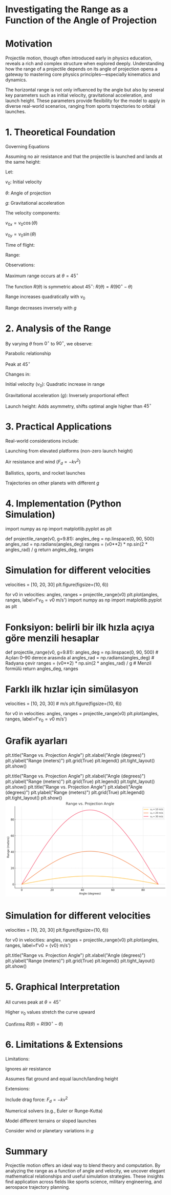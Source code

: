# Investigating the Range as a Function of the Angle of Projection

# Motivation

Projectile motion, though often introduced early in physics education, reveals a rich and complex structure when explored deeply. Understanding how the range of a projectile depends on its angle of projection opens a gateway to mastering core physics principles—especially kinematics and dynamics.

The horizontal range is not only influenced by the angle but also by several key parameters such as initial velocity, gravitational acceleration, and launch height. These parameters provide flexibility for the model to apply in diverse real-world scenarios, ranging from sports trajectories to orbital launches.

# 1. Theoretical Foundation

Governing Equations

Assuming no air resistance and that the projectile is launched and lands at the same height:

Let:

$v_0$: Initial velocity

$\theta$: Angle of projection

$g$: Gravitational acceleration

The velocity components:

$v_{0x} = v_0 \cos(\theta)$

$v_{0y} = v_0 \sin(\theta)$

Time of flight:



Range:



Observations:

Maximum range occurs at $\theta = 45^\circ$

The function $R(\theta)$ is symmetric about $45^\circ$: $R(\theta) = R(90^\circ - \theta)$

Range increases quadratically with $v_0$

Range decreases inversely with $g$

# 2. Analysis of the Range

By varying $\theta$ from $0^\circ$ to $90^\circ$, we observe:

Parabolic relationship

Peak at $45^\circ$

Changes in:

Initial velocity ($v_0$): Quadratic increase in range

Gravitational acceleration ($g$): Inversely proportional effect

Launch height: Adds asymmetry, shifts optimal angle higher than $45^\circ$

# 3. Practical Applications

Real-world considerations include:

Launching from elevated platforms (non-zero launch height)

Air resistance and wind ($F_d = -kv^2$)

Ballistics, sports, and rocket launches

Trajectories on other planets with different $g$

# 4. Implementation (Python Simulation)

import numpy as np
import matplotlib.pyplot as plt

def projectile_range(v0, g=9.81):
    angles_deg = np.linspace(0, 90, 500)
    angles_rad = np.radians(angles_deg)
    ranges = (v0**2) * np.sin(2 * angles_rad) / g
    return angles_deg, ranges

# Simulation for different velocities
velocities = [10, 20, 30]
plt.figure(figsize=(10, 6))

for v0 in velocities:
    angles, ranges = projectile_range(v0)
    plt.plot(angles, ranges, label=f'$v_0 = {v0}$ m/s')
import numpy as np
import matplotlib.pyplot as plt

# Fonksiyon: belirli bir ilk hızla açıya göre menzili hesaplar
def projectile_range(v0, g=9.81):
    angles_deg = np.linspace(0, 90, 500)  # Açıları 0–90 derece arasında al
    angles_rad = np.radians(angles_deg)  # Radyana çevir
    ranges = (v0**2) * np.sin(2 * angles_rad) / g  # Menzil formülü
    return angles_deg, ranges

# Farklı ilk hızlar için simülasyon
velocities = [10, 20, 30]  # m/s
plt.figure(figsize=(10, 6))

for v0 in velocities:
    angles, ranges = projectile_range(v0)
    plt.plot(angles, ranges, label=f'$v_0 = {v0}$ m/s')

# Grafik ayarları
plt.title("Range vs. Projection Angle")
plt.xlabel("Angle (degrees)")
plt.ylabel("Range (meters)")
plt.grid(True)
plt.legend()
plt.tight_layout()
plt.show()

plt.title("Range vs. Projection Angle")
plt.xlabel("Angle (degrees)")
plt.ylabel("Range (meters)")
plt.grid(True)
plt.legend()
plt.tight_layout()
plt.show()
plt.title("Range vs. Projection Angle")
plt.xlabel("Angle (degrees)")
plt.ylabel("Range (meters)")
plt.grid(True)
plt.legend()
plt.tight_layout()
plt.show()
![alt text](image.png)
# Simulation for different velocities
velocities = [10, 20, 30]
plt.figure(figsize=(10, 6))

for v0 in velocities:
    angles, ranges = projectile_range(v0)
    plt.plot(angles, ranges, label=f'v0 = {v0} m/s')

plt.title("Range vs. Projection Angle")
plt.xlabel("Angle (degrees)")
plt.ylabel("Range (meters)")
plt.grid(True)
plt.legend()
plt.tight_layout()
plt.show()
# 5. Graphical Interpretation

All curves peak at $\theta = 45^\circ$

Higher $v_0$ values stretch the curve upward

Confirms $R(\theta) = R(90^\circ - \theta)$

# 6. Limitations & Extensions

Limitations:

Ignores air resistance

Assumes flat ground and equal launch/landing height

Extensions:

Include drag force: $F_d = -kv^2$

Numerical solvers (e.g., Euler or Runge-Kutta)

Model different terrains or sloped launches

Consider wind or planetary variations in $g$

# Summary

Projectile motion offers an ideal way to blend theory and computation. By analyzing the range as a function of angle and velocity, we uncover elegant mathematical relationships and useful simulation strategies. These insights find application across fields like sports science, military engineering, and aerospace trajectory planning.


